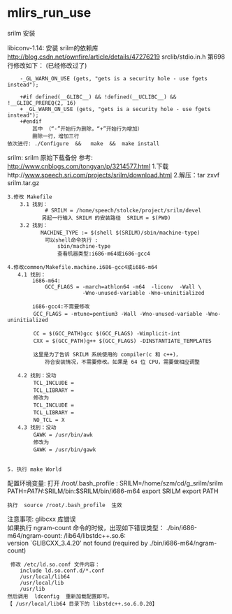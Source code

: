 # mlirs_run_use

srilm 安装


libiconv-1.14:
    安装 srilm的依赖库   http://blog.csdn.net/ownfire/article/details/47276219 
    srclib/stdio.in.h 第698行修改如下： (已经修改过了)

        -_GL_WARN_ON_USE (gets, "gets is a security hole - use fgets instead");

        +#if defined(__GLIBC__) && !defined(__UCLIBC__) && !__GLIBC_PREREQ(2, 16)
        + _GL_WARN_ON_USE (gets, "gets is a security hole - use fgets instead");
        +#endif
            其中 （“-”开始行为删除，“+”开始行为增加）
            删除一行，增加三行 
    依次进行: ./Configure  &&   make  &&  make install


srilm:
    srilm 原始下载备份 
    参考:  http://www.cnblogs.com/tongyan/p/3214577.html
    1.下载http://www.speech.sri.com/projects/srilm/download.html
    2.解压：tar zxvf srilm.tar.gz

    3.修改 Makefile 
        3.1 找到： 
                # SRILM = /home/speech/stolcke/project/srilm/devel
        　　　  另起一行输入 SRILM 的安装路径  SRILM = $(PWD)
        3.2 找到：
        　　　　MACHINE_TYPE := $(shell $(SRILM)/sbin/machine-type)
                可以shell命令执行 : 
                    sbin/machine-type 
                    查看机器类型:i686-m64或i686-gcc4

    4.修改common/Makefile.machine.i686-gcc4或i686-m64
    　　4.1 找到：
            i686-m64:
                GCC_FLAGS = -march=athlon64 -m64  -liconv  -Wall \
                            -Wno-unused-variable -Wno-uninitialized

            i686-gcc4:不需要修改
    　　　　　GCC_FLAGS = -mtune=pentium3 -Wall -Wno-unused-variable -Wno-uninitialized

    　　　　　CC = $(GCC_PATH)gcc $(GCC_FLAGS) -Wimplicit-int
    　　　　　CXX = $(GCC_PATH)g++ $(GCC_FLAGS) -DINSTANTIATE_TEMPLATES

    　　　　　这里是为了告诉 SRILM 系统使用的 compiler(c 和 c++)，
                符合安装情况，不需要修改。如果是 64 位 CPU，需要做相应调整

    　　4.2 找到：没动
    　　　　　TCL_INCLUDE =
    　　　　　TCL_LIBRARY =
    　　　　　修改为
    　　　　　TCL_INCLUDE =
    　　　　　TCL_LIBRARY =
    　　　　　NO_TCL = X　　
    　　4.3 找到：没动
    　　　　　GAWK = /usr/bin/awk   
    　　　　　修改为
    　　　　　GAWK = /usr/bin/gawk


    5. 执行 make World 


配置环境变量:
    打开 /root/.bash_profile :
        SRILM=/home/szm/cd/g_srilm/srilm
        PATH=$PATH:$SRILM/bin:$SRILM/bin/i686-m64
        export SRILM
        export PATH
       
    执行  source /root/.bash_profile  生效 


注意事项:
    glibcxx 库错误  
    如果执行 ngram-count 命令的时候，出现如下错误类型：
     ./bin/i686-m64/ngram-count: /lib64/libstdc++.so.6: \
         version `GLIBCXX_3.4.20' not found (required by ./bin/i686-m64/ngram-count)

     修改 /etc/ld.so.conf 文件内容：
        include ld.so.conf.d/*.conf
        /usr/local/lib64
        /usr/local/lib
        /usr/lib
    然后调用  ldconfig  重新加载配置即可。
    【 /usr/local/lib64 目录下的 libstdc++.so.6.0.20】



